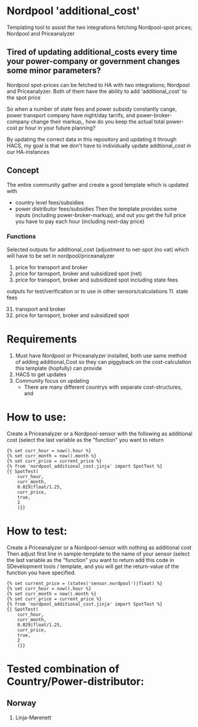 # Nordpool 'additional_cost'
Templating tool to assist the two integrations fetching Nordpool-spot prices; Nordpool and Priceanalyzer

## Tired of updating additional_costs every time your power-company or government changes some minor parameters?

Nordpool spot-prices can be fetched to HA with two integrations; Nordpool and Priceanalyzer.
Both of them have the ability to add 'additional_cost' to the spot price

So when a number of state fees and power subsidy constantly cange, power transport company have night/day tarrifs, and power-broker-company change their markup,, how do you keep the actual total power-cost pr hour in your future planning?


By updating the correct data in this repository and updating it through HACS, my goal is that we don't have to individually update addtional_cost in our HA-instances


## Concept
The entire community gather and create a good template which is updated with 
- country level fees/subsidies
- power distributor fees/subsidies
Then the template provides some inputs (including power-broker-markup), and out you get the full price you have to pay each hour (including next-day price)

### Functions
Selected outputs for additional_cost (adjustment to net-spot (no vat) which will have to be set in nordpool/priceanalyzer
1. price for transport and broker
2. price for tarnsport, broker and subsidized spot (net)
3. price for transport, broker and subsidized spot including state fees

outputs for test/verification or to use in other sensors/calculations
11. state fees

31. transport and broker
32. price for tarnsport, broker and subsidized spot


# Requirements
1. Must have Nordpool or Priceanalyzer installed, both use same method of adding additional_Cost so they can piggyback on the cost-calculation this template (hopfully) can provide
2. HACS to get updates
3. Community focus on updating
   - There are many different countrys with separate cost-structures, and
  
# How to use:

Create a Priceanalyzer or a Nordpool-sensor with the following as additional cost
(select the last variable as the "function" you want to return
```
{% set curr_hour = now().hour %}
{% set curr_month = now().month %}
{% set curr_price = current_price %}
{% from 'nordpool_additional_cost.jinja' import SpotTest %} 
{{ SpotTest(
    curr_hour,
    curr_month,
    0.029|float/1.25,
    curr_price,
    true,
    2
    )}}
```


# How to test:

Create a Priceanalyzer or a Nordpool-sensor with nothing as additional cost
Then adjust first line in sample-template to the name of your sensor
(select the last variable as the "function" you want to return
add this code in SDevelopment tools / template, and you will get the return-value of the function you have specified.
```
{% set current_price = (states('sensor.nordpool')|float) %}
{% set curr_hour = now().hour %}
{% set curr_month = now().month %}
{% set curr_price = current_price %}
{% from 'nordpool_additional_cost.jinja' import SpotTest %} 
{{ SpotTest(
    curr_hour,
    curr_month,
    0.029|float/1.25,
    curr_price,
    true,
    2
    )}}
```



  # Tested combination of Country/Power-distributor:
  
  ## Norway
  1. Linja-Mørenett
